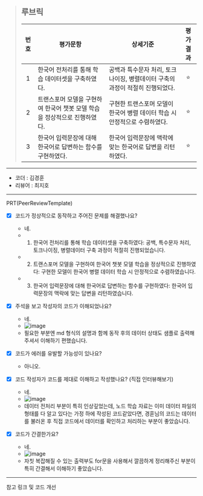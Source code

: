 >## **루브릭**
>
>|번호|평가문항|상세기준|평가결과|
>|:---:|---|---|:---:|
>|1|한국어 전처리를 통해 학습 데이터셋을 구축하였다.|공백과 특수문자 처리, 토크나이징, 병렬데이터 구축의 과정이 적절히 진행되었다.|⭐|
>|2|트랜스포머 모델을 구현하여 한국어 챗봇 모델 학습을 정상적으로 진행하였다.|구현한 트랜스포머 모델이 한국어 병렬 데이터 학습 시 안정적으로 수렴하였다.|⭐|
>|3|한국어 입력문장에 대해 한국어로 답변하는 함수를 구현하였다.|한국어 입력문장에 맥락에 맞는 한국어로 답변을 리턴하였다.|⭐|

----------------------------------------------

- 코더 : 김경훈
- 리뷰어 : 최지호

----------------------------------------------

PRT(PeerReviewTemplate)  

- [X] 코드가 정상적으로 동작하고 주어진 문제를 해결했나요?
  - 네.
  - 1. 한국어 전처리를 통해 학습 데이터셋을 구축하였다: 공백, 특수문자 처리, 토크나이징, 병렬데이터 구축 과정이 적절히 진행되었습니다.
  - 2. 트랜스포머 모델을 구현하여 한국어 챗봇 모델 학습을 정상적으로 진행하였다: 구현한 모델이 한국어 병렬 데이터 학습 시 안정적으로 수렴하였습니다.
  - 3. 한국어 입력문장에 대해 한국어로 답변하는 함수를 구현하였다: 한국어 입력문장의 맥락에 맞는 답변을 리턴하였습니다.

- [X] 주석을 보고 작성자의 코드가 이해되었나요?
  - 네.
  - ![image](https://github.com/KurtKim/aiffel/assets/79844211/14fa9e01-4e82-4f92-b2b9-406a30055111)
  - 필요한 부분엔 md 형식의 설명과 함께 동작 후의 데이터 상태도 샘플로 출력해주셔서 이해하기 편했습니다.

- [X] 코드가 에러를 유발할 가능성이 있나요?
  - 아니오.
 
- [X] 코드 작성자가 코드를 제대로 이해하고 작성했나요? (직접 인터뷰해보기)
  - 네.
  - ![image](https://github.com/KurtKim/aiffel/assets/79844211/b4e6c47a-1fb0-4ff2-a09f-b3c7e4f95419)
  - 데이터 전처리 부분이 특히 인상깊었는데, 노드 학습 자료는 이미 데이터 파일의 형태를 다 알고 있다는 가정 하에 작성된 코드같았다면, 경훈님의 코드는 데이터를 불러온 후 직접 코드에서 데이터를 확인하고 처리하는 부분이 좋았습니다.

- [X] 코드가 간결한가요?
  - 네.
  - ![image](https://github.com/KurtKim/aiffel/assets/79844211/ec53d407-ff28-4301-ae2a-1f13f79a276a)
  - 자칫 복잡해질 수 있는 출력부도 for문을 사용해서 깔끔하게 정리해주신 부분이 특히 간결해서 이해하기 좋았습니다.

----------------------------------------------

참고 링크 및 코드 개선
